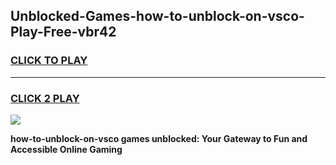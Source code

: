 
## Unblocked-Games-how-to-unblock-on-vsco-Play-Free-vbr42
<h3>
<a href="https://premium76.site?title=how-to-unblock-on-vsco&ref=10A">CLICK TO PLAY</a></h3>
<hr>

<h3>
<a href="https://premium76.site?title=how-to-unblock-on-vsco&ref=10A">CLICK 2 PLAY</a>
  
</h3>

<a href="https://premium76.site?title=how-to-unblock-on-vsco&ref=10A"><img src="https://clearcache.store/games.png"></a>


**how-to-unblock-on-vsco games unblocked: Your Gateway to Fun and Accessible Online Gaming**
